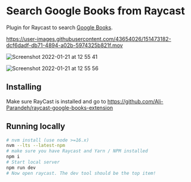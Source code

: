 # Search Google Books from Raycast

Plugin for Raycast to search [Google Books](https://books.google.co.uk/).


https://user-images.githubusercontent.com/43654026/151473182-dcf6dadf-db71-4894-a02b-5974325b821f.mov

![Screenshot 2022-01-21 at 12 55 41](https://user-images.githubusercontent.com/43654026/151473157-201f4082-4641-4d4a-b052-84a27fa3f7ba.png)

![Screenshot 2022-01-21 at 12 55 56](https://user-images.githubusercontent.com/43654026/151473170-dc2cc953-cf19-41ed-a450-2dba76d1308b.png)



## Installing

Make sure RayCast is installed and go to https://github.com/Ali-Parandeh/raycast-google-books-extension

## Running locally

```sh
# nvm install (use node >=16.x)
nvm --lts --latest-npm
# make sure you have Raycast and Yarn / NPM installed
npm i
# Start local server
npm run dev
# Now open raycast. The dev tool should be the top item!
```
